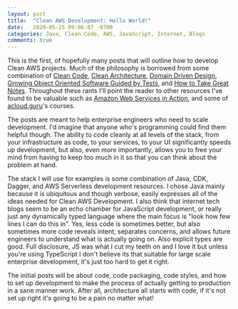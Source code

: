 ```yaml
---
layout: post
title:  "Clean AWS Development: Hello World!"
date:   2020-05-25 09:06:07 -0700
categories: Java, Clean Code, AWS, JavaScript, Internet, Blogs
comments: true
---
```


This is the first, of hopefully many posts that will outline how to develop Clean AWS projects.  Much of the philosophy is borrowed from some combination of [Clean Code](https://www.amazon.com/Clean-Code-Handbook-Software-Craftsmanship/dp/0132350882), [Clean Architecture](https://www.amazon.com/Clean-Architecture-Craftsmans-Software-Structure/dp/0134494164), [Domain Driven Design](https://www.amazon.com/Domain-Driven-Design-Tackling-Complexity-Software/dp/0321125215), [Growing Object Oriented Software Guided by Tests](http://www.growing-object-oriented-software.com/), and [How to Take Great Notes](https://takesmartnotes.com/).  Throughout these rants I'll point the reader to other resources I've found to be valuable such as [Amazon Web Services in Action](https://www.amazon.com/Amazon-Services-Action-Andreas-Wittig/dp/1617292885), and some of [acloud.guru](https://acloud.guru/)'s courses.  

The posts are meant to help enterprise engineers who need to scale development.  I'd imagine that anyone who's programming could find them helpful though.  The ability to code cleanly at all levels of the stack, from your infrastructure as code, to your services, to your UI significantly speeds up development, but also, even more importantly, allows you to free your mind from having to keep too much in it so that you can think about the problem at hand.  

The stack I will use for examples is some combination of Java, CDK, Dagger, and AWS Serverless development resources.  I chose Java mainly because it is ubiquitous and though verbose, easily expresses all of the ideas needed for Clean AWS Development.  I also think that internet tech blogs seem to be an echo chamber for JavaScript development, or really just any dynamically typed language where the main focus is "look how few lines I can do this in".  Yes, less code is sometimes better, but also sometimes more code reveals intent, separates concerns, and allows future engineers to understand what is actually going on. Also explicit types are good.  Full disclosure, JS was what I cut my teeth on and I love it but unless you're using TypeScript I don't believe its that suitable for large scale enterprise development, it's just too hard to get it right.

The initial posts will be about code, code packaging, code styles, and how to set up development to make the process of actually getting to production in a sane manner work.  After all, architecture all starts with code, if it's not set up right it's going to be a pain no matter what!